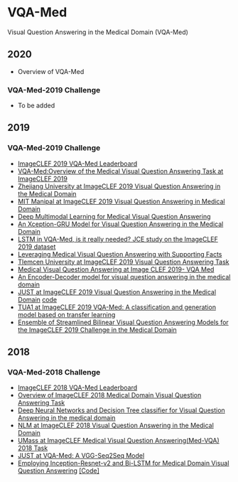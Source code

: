 # VQA-Med
Visual Question Answering in the Medical Domain (VQA-Med)

## 2020
- Overview of VQA-Med

### VQA-Med-2019 Challenge
- To be added

## 2019

### VQA-Med-2019 Challenge
- [ImageCLEF 2019 VQA-Med Leaderboard](https://www.crowdai.org/challenges/imageclef-2019-vqa-med/leaderboards)
- [VQA-Med:Overview of the Medical Visual Question Answering Task at ImageCLEF 2019](http://ceur-ws.org/Vol-2380/paper_272.pdf)
- [Zhejiang University at ImageCLEF 2019 Visual Question Answering in the Medical Domain](http://ceur-ws.org/Vol-2380/paper_85.pdf)
- [MIT Manipal at ImageCLEF 2019 Visual Question Answering in Medical Domain](http://ceur-ws.org/Vol-2380/paper_167.pdf)
- [Deep Multimodal Learning for Medical Visual Question Answering](http://ceur-ws.org/Vol-2380/paper_123.pdf)
- [An Xception-GRU Model for Visual Question Answering in the Medical Domain](http://ceur-ws.org/Vol-2380/paper_127.pdf)
- [LSTM in VQA-Med, is it really needed? JCE study on the ImageCLEF 2019 dataset](http://ceur-ws.org/Vol-2380/paper_116.pdf)
- [Leveraging Medical Visual Question Answering with Supporting Facts](http://ceur-ws.org/Vol-2380/paper_112.pdf)
- [Tlemcen University at ImageCLEF 2019 Visual Question Answering Task](http://ceur-ws.org/Vol-2380/paper_117.pdf)
- [Medical Visual Question Answering at Image CLEF 2019- VQA Med](http://ceur-ws.org/Vol-2380/paper_147.pdf)
- [An Encoder-Decoder model for visual question answering in the medical domain](http://ceur-ws.org/Vol-2380/paper_124.pdf)
- [JUST at ImageCLEF 2019 Visual Question Answering in the Medical Domain](http://ceur-ws.org/Vol-2380/paper_125.pdf) [code](https://github.com/bashartalafha/VQA-Med)
- [TUA1 at ImageCLEF 2019 VQA-Med: A classification and generation model based on transfer learning](http://ceur-ws.org/Vol-2380/paper_190.pdf)
- [Ensemble of Streamlined Bilinear Visual Question Answering Models for the ImageCLEF 2019 Challenge in the Medical Domain](http://ceur-ws.org/Vol-2380/paper_64.pdf)

## 2018

### VQA-Med-2018 Challenge
- [ImageCLEF 2018 VQA-Med Leaderboard](https://www.crowdai.org/challenges/imageclef-2018-vqa-med/leaderboards)
- [Overview of ImageCLEF 2018 Medical Domain Visual Question Answering Task](http://ceur-ws.org/Vol-2125/paper_212.pdf)
- [Deep Neural Networks and Decision Tree classifier for Visual Question Answering in the medical domain](http://ceur-ws.org/Vol-2125/paper_159.pdf)
- [NLM at ImageCLEF 2018 Visual Question Answering in the Medical Domain](http://ceur-ws.org/Vol-2125/paper_165.pdf)
- [UMass at ImageCLEF Medical Visual Question Answering(Med-VQA) 2018 Task](http://ceur-ws.org/Vol-2125/paper_163.pdf)
- [JUST at VQA-Med: A VGG-Seq2Seq Model](http://ceur-ws.org/Vol-2125/paper_171.pdf)
- [Employing Inception-Resnet-v2 and Bi-LSTM for Medical Domain Visual Question Answering](http://ceur-ws.org/Vol-2125/paper_107.pdf) [[Code]](https://github.com/youngzhou97qz/CLEF2018-VQA-Med)
